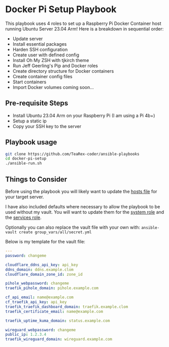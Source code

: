 # Docker Pi Setup Playbook

This playbook uses 4 roles to set up a Raspberry Pi Docker Container host running Ubuntu Server 23.04 Arm! Here is a breakdown in sequential order:

- Update server
- Install essential packages
- Harden SSH configuration
- Create user with defined config
- Install Oh My ZSH with tjkirch theme
- Run Jeff Geerling's Pip and Docker roles
- Create directory structure for Docker containers
- Create container config files
- Start containers
- Import Docker volumes coming soon...

## Pre-requisite Steps

- Install Ubuntu 23.04 Arm on your Raspberry Pi (I am using a Pi 4b+)
- Setup a static ip
- Copy your SSH key to the server

## Playbook usage

```sh
git clone https://github.com/TeaRex-coder/ansible-playbooks
cd docker-pi-setup
./ansible-run.sh
```

## Things to Consider

Before using the playbook you will likely want to update the [hosts file](./hosts) for your target server.

I have also included defaults where necessary to allow the playbook to be used without my vault. You will want to update them for the [system role](./roles/system/defaults/main.yml) and the [services role](./roles/services/defaults/main.yml).

Optionally you can also replace the vault file with your own with: `ansible-vault create group_vars/all/secret.yml `

Below is my template for the vault file:

```yml
---
password: changeme

cloudflare_ddns_api_key: api_key
ddns_domain: ddns.example.clom
cloudflare_domain_zone_id: zone_id

pihole_webpassword: changeme
traefik_pihole_domain: pihole.example.com

cf_api_email: name@example.com
cf_traefik_api_key: api_key
traefik_traefik_dashboard_domain: traefik.example.clom
traefik_certificate_email: name@example.com

traefik_uptime_kuma_domain: status.example.com

wireguard_webpassword: changeme
public_ip: 1.2.3.4
traefik_wireguard_domain: wireguard.example.com
```

